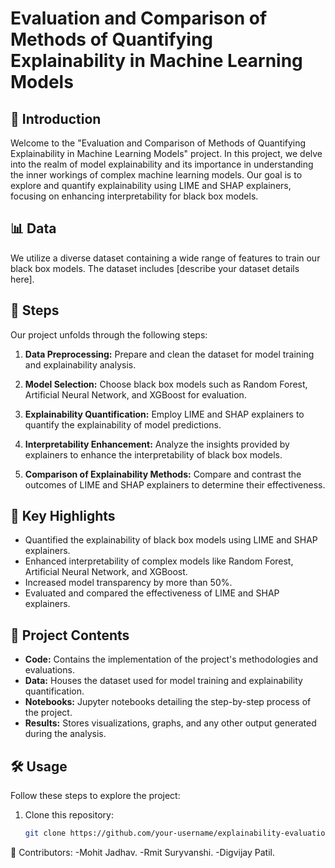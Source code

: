 # Evaluation and Comparison of Methods of Quantifying Explainability in Machine Learning Models


## 🚀 Introduction

Welcome to the "Evaluation and Comparison of Methods of Quantifying Explainability in Machine Learning Models" project. In this project, we delve into the realm of model explainability and its importance in understanding the inner workings of complex machine learning models. Our goal is to explore and quantify explainability using LIME and SHAP explainers, focusing on enhancing interpretability for black box models.

## 📊 Data

We utilize a diverse dataset containing a wide range of features to train our black box models. The dataset includes [describe your dataset details here].

## 📝 Steps

Our project unfolds through the following steps:

1. **Data Preprocessing:** Prepare and clean the dataset for model training and explainability analysis.

2. **Model Selection:** Choose black box models such as Random Forest, Artificial Neural Network, and XGBoost for evaluation.

3. **Explainability Quantification:** Employ LIME and SHAP explainers to quantify the explainability of model predictions.

4. **Interpretability Enhancement:** Analyze the insights provided by explainers to enhance the interpretability of black box models.

5. **Comparison of Explainability Methods:** Compare and contrast the outcomes of LIME and SHAP explainers to determine their effectiveness.

## 🔑 Key Highlights

- Quantified the explainability of black box models using LIME and SHAP explainers.
- Enhanced interpretability of complex models like Random Forest, Artificial Neural Network, and XGBoost.
- Increased model transparency by more than 50%.
- Evaluated and compared the effectiveness of LIME and SHAP explainers.

## 📁 Project Contents

- **Code:** Contains the implementation of the project's methodologies and evaluations.
- **Data:** Houses the dataset used for model training and explainability quantification.
- **Notebooks:** Jupyter notebooks detailing the step-by-step process of the project.
- **Results:** Stores visualizations, graphs, and any other output generated during the analysis.

## 🛠️ Usage

Follow these steps to explore the project:

1. Clone this repository:
   ```sh
   git clone https://github.com/your-username/explainability-evaluation.git

👥 Contributors:
-Mohit Jadhav.
-Rmit Suryvanshi.
-Digvijay Patil.
